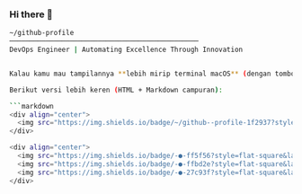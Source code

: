 ### Hi there 👋

```bash
~/github-profile
───────────────────────────────────────────────
DevOps Engineer | Automating Excellence Through Innovation


Kalau kamu mau tampilannya **lebih mirip terminal macOS** (dengan tombol bulat merah, kuning, hijau di atas), bisa pakai **custom HTML + CSS** (GitHub markdown support limited, tapi masih bisa ditampilkan).  

Berikut versi lebih keren (HTML + Markdown campuran):  

```markdown
<div align="center">
  <img src="https://img.shields.io/badge/~/github--profile-1f2937?style=for-the-badge&logo=gnu-bash&logoColor=white&labelColor=0d1117" />
</div>

<div align="center">
  <img src="https://img.shields.io/badge/-●-ff5f56?style=flat-square&labelColor=ff5f56&color=ff5f56">
  <img src="https://img.shields.io/badge/-●-ffbd2e?style=flat-square&labelColor=ffbd2e&color=ffbd2e">
  <img src="https://img.shields.io/badge/-●-27c93f?style=flat-square&labelColor=27c93f&color=27c93f">
</div>

